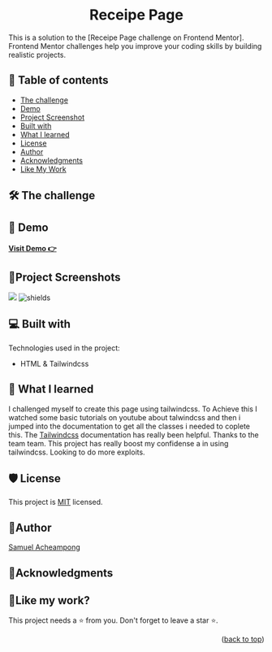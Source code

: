 <a name="readme-top"></a>
<h1 align="center">Receipe Page</h1>

This is a solution to the [Receipe Page challenge on Frontend Mentor]. Frontend Mentor challenges help you improve your coding skills by building realistic projects. 


## 📝 Table of contents

  - [The challenge](#the-challenge)
  - [Demo](#demo)
  - [Project Screenshot](#screenshot)
  - [Built with](#built-with)
  - [What I learned](#what-i-learned)
  - [License](#license)
  - [Author](#author)
  - [Acknowledgments](#acknowledgments)
  - [Like My Work](#like-my-work)

## 🛠 The challenge <a id="the-challenge"></a>


## 🚀 Demo <a id="demo"></a>

<h4><a href="https://yawsamcode.github.io/single-price-grid-component/">  Visit Demo 👉</a></h4>


## 📸Project Screenshots <a id="screenshot"></a>

<img src="https://res.cloudinary.com/dlykqebw2/image/upload/v1706232729/screencapture-127-0-0-1-5500-public-index-html-2024-01-26-01_24_39_rblpsv.png">
<img src="https://res.cloudinary.com/dlykqebw2/image/upload/v1706232834/screencapture-127-0-0-1-5500-public-index-html-2024-01-26-01_32_43_nu7gb8.png" alt="shields">

  
## 💻 Built with <a id="built-with"></a>

Technologies used in the project:

* HTML & Tailwindcss
  

## 📖 What I learned <a id="what-i-learned"></a>

<p>I challenged myself to create this page using tailwindcss.
To Achieve this I watched some basic tutorials on youtube about talwindcss and then 
i jumped into the documentation to get all the classes i needed to coplete this. 
The <a href="https://tailwindcss.com/docs/installation/">Tailwindcss</a>
documentation has really been helpful. Thanks to the team team. 
This project has really boost my confidense a in using tailwindcss.
Looking to do more exploits.</p>

## 🛡️ License <a id="license"></a>

This project is [MIT](./LICENSE) licensed.

## 🤴Author <a id="author"></a>

[Samuel Acheampong](https://www.linkedin.com/in/yawsamcode/)

## 🤝Acknowledgments <a id="acknowledgments"></a>


## 💖Like my work? <a id="like-my-work"></a>

This project needs a ⭐️ from you. Don't forget to leave a star ⭐️.   

<p align="right">(<a href="#readme-top">back to top</a>)</p>

